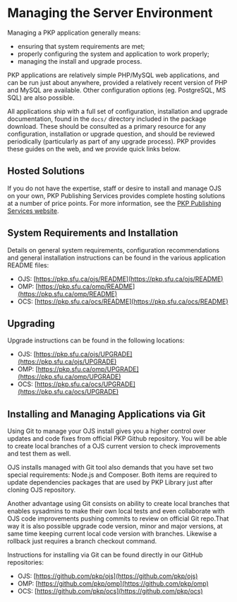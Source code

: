 # Managing the Server Environment

Managing a PKP application generally means: 

* ensuring that system requirements are met; 
* properly configuring the system and application to work properly;
* managing the install and upgrade process.

PKP applications are relatively simple PHP/MySQL web applications, and can be run just about anywhere, provided a relatively recent version of PHP and MySQL are available. Other configuration options (eg. PostgreSQL, MS SQL) are also possible. 

All applications ship with a full set of configuration, installation and upgrade documentation, found in the `docs/` directory included in the package download. These should be consulted as a primary resource for any configuration, installation or upgrade question, and should be reviewed periodically (particularly as part of any upgrade process). PKP provides these guides on the web, and we provide quick links below. 

## Hosted Solutions

If you do not have the expertise, staff or desire to install and manage OJS on your own, PKP Publishing Services provides complete hosting solutions at a number of price points. For more information, see the [PKP Publishing Services website](https://pkpservices.sfu.ca). 

## System Requirements and Installation

Details on general system requirements, configuration recommendations and general installation instructions can be found in the various application README files:

* OJS: [https://pkp.sfu.ca/ojs/README](https://pkp.sfu.ca/ojs/README)
* OMP: [https://pkp.sfu.ca/omp/README](https://pkp.sfu.ca/omp/README)
* OCS: [https://pkp.sfu.ca/ocs/README](https://pkp.sfu.ca/ocs/README)

## Upgrading

Upgrade instructions can be found in the following locations: 

* OJS: [https://pkp.sfu.ca/ojs/UPGRADE](https://pkp.sfu.ca/ojs/UPGRADE)
* OMP: [https://pkp.sfu.ca/omp/UPGRADE](https://pkp.sfu.ca/omp/UPGRADE)
* OCS: [https://pkp.sfu.ca/ocs/UPGRADE](https://pkp.sfu.ca/ocs/UPGRADE)

## Installing and Managing Applications via Git

Using Git to manage your OJS install gives you a higher control over updates and code fixes from official PKP Github repository. You will be able to create local branches of a OJS current version to check improvements and test them as well.

OJS installs managed with Git tool also demands that you have set two special requirements: Node.js and Composer. Both items are required to update dependencies packages that are used by PKP Library just after cloning OJS repository.

Another advantage using Git consists on ability to create local branches that enables sysadmins to make their own local tests and even collaborate with OJS code  improvements pushing commits to review on official Git repo.That way it is also possible upgrade code version, minor and major versions, at same time keeping current local code version with branches. Likewise a rollback just requires a branch checkout command.

Instructions for installing via Git can be found directly in our GitHub repositories: 

* OJS: [https://github.com/pkp/ojs](https://github.com/pkp/ojs)
* OMP: [https://github.com/pkp/omp](https://github.com/pkp/omp)
* OCS: [https://github.com/pkp/ocs](https://github.com/pkp/ocs)
